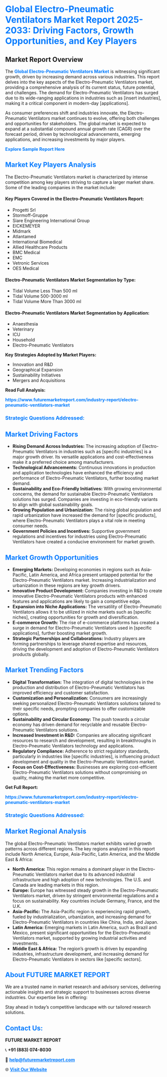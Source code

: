 <h1 style="color: #007BFF;">Global Electro-Pneumatic Ventilators Market Report 2025-2033: Driving Factors, Growth Opportunities, and Key Players</h1>

<section id="overview">
<h2>Market Report Overview</h2>
<p>The <a href="https://www.futuremarketreport.com/industry-report/electro-pneumatic-ventilators-market" style="color: #007BFF; text-decoration: none;"><strong>Global Electro-Pneumatic Ventilators Market</strong></a> is witnessing significant growth, driven by increasing demand across various industries. This report delves into the key aspects of the Electro-Pneumatic Ventilators market, providing a comprehensive analysis of its current status, future potential, and challenges. The demand for Electro-Pneumatic Ventilators has surged due to its wide-ranging applications in industries such as [insert industries], making it a critical component in modern-day [applications].</p>
<p>As consumer preferences shift and industries innovate, the Electro-Pneumatic Ventilators market continues to evolve, offering both challenges and opportunities for stakeholders. The global market is expected to expand at a substantial compound annual growth rate (CAGR) over the forecast period, driven by technological advancements, emerging applications, and increasing investments by major players.</p>
</section>

<section id="overview">
<p><a href="https://www.futuremarketreport.com/request-sample/reportId=126870" style="color: #007BFF; text-decoration: none;"><strong>Explore Sample Report Here</strong></a></p>
</section>

<section id="key-players">
<h2 style="color: #007BFF;">Market Key Players Analysis</h2>
<p>The Electro-Pneumatic Ventilators market is characterized by intense competition among key players striving to capture a larger market share. Some of the leading companies in the market include:</p>
<h4>Key Players Covered in the Electro-Pneumatic Ventilators Report:</h4>
<ul><li>Progetti Srl</li><li>Stormoff-Gruppe</li><li>Siare Engineering International Group</li><li>EICKEMEYER</li><li>Midmark</li><li>Atlantamed</li><li>International Biomedical</li><li>Allied Healthcare Products</li><li>BMC Medical</li><li>EMC</li><li>Vetronic Services</li><li>OES Medical</li></ul>
<h4>Electro-Pneumatic Ventilators Market Segmentation by Type:</h4>
<ul><li>Tidal Volume Less Than 500 ml</li><li>Tidal Volume 500-3000 ml</li><li>Tidal Volume More Than 3000 ml</li></ul>

<h4>Electro-Pneumatic Ventilators Market Segmentation by Application:</h4>
<ul><li>Anaesthesia</li><li>Veterinary</li><li>ICU</li><li>Household</li><li>Electro-Pneumatic Ventilators</li></ul>
<p><strong>Key Strategies Adopted by Market Players:</strong></p>
<ul>
<li>Innovation and R&D</li>
<li>Geographical Expansion</li>
<li>Sustainability Initiatives</li>
<li>Mergers and Acquisitions</li>
</ul>
</section>

<section>
<p><strong>Read Full Analysis: </strong></p><a href="https://www.futuremarketreport.com/industry-report/electro-pneumatic-ventilators-market" style="color: #007BFF; text-decoration: none;"><strong>https://www.futuremarketreport.com/industry-report/electro-pneumatic-ventilators-market</strong></a>
<h3 style="color: #007BFF;">Strategic Questions Addressed:</h3>
</section>

<section id="driving-factors">
<h2 style="color: #007BFF;">Market Driving Factors</h2>
<ul>
<li><strong>Rising Demand Across Industries:</strong> The increasing adoption of Electro-Pneumatic Ventilators in industries such as [specific industries] is a major growth driver. Its versatile applications and cost-effectiveness make it a preferred choice among manufacturers.</li>
<li><strong>Technological Advancements:</strong> Continuous innovations in production and application technologies have enhanced the efficiency and performance of Electro-Pneumatic Ventilators, further boosting market demand.</li>
<li><strong>Sustainability and Eco-Friendly Initiatives:</strong> With growing environmental concerns, the demand for sustainable Electro-Pneumatic Ventilators solutions has surged. Companies are investing in eco-friendly variants to align with global sustainability goals.</li>
<li><strong>Growing Population and Urbanization:</strong> The rising global population and rapid urbanization have increased the demand for [specific products], where Electro-Pneumatic Ventilators plays a vital role in meeting consumer needs.</li>
<li><strong>Government Policies and Incentives:</strong> Supportive government regulations and incentives for industries using Electro-Pneumatic Ventilators have created a conducive environment for market growth.</li>
</ul>
</section>

<section id="growth-opportunities">
<h2 style="color: #007BFF;">Market Growth Opportunities</h2>
<ul>
<li><strong>Emerging Markets:</strong> Developing economies in regions such as Asia-Pacific, Latin America, and Africa present untapped potential for the Electro-Pneumatic Ventilators market. Increasing industrialization and urbanization in these regions are key growth drivers.</li>
<li><strong>Innovative Product Development:</strong> Companies investing in R&D to create innovative Electro-Pneumatic Ventilators products with enhanced features and applications are likely to gain a competitive edge.</li>
<li><strong>Expansion into Niche Applications:</strong> The versatility of Electro-Pneumatic Ventilators allows it to be utilized in niche markets such as [specific niches], creating opportunities for growth and diversification.</li>
<li><strong>E-commerce Growth:</strong> The rise of e-commerce platforms has created a surge in demand for Electro-Pneumatic Ventilators used in [specific applications], further boosting market growth.</li>
<li><strong>Strategic Partnerships and Collaborations:</strong> Industry players are forming partnerships to leverage shared expertise and resources, driving the development and adoption of Electro-Pneumatic Ventilators products globally.</li>
</ul>
</section>

<section id="trending-factors">
<h2 style="color: #007BFF;">Market Trending Factors</h2>
<ul>
<li><strong>Digital Transformation:</strong> The integration of digital technologies in the production and distribution of Electro-Pneumatic Ventilators has improved efficiency and customer satisfaction.</li>
<li><strong>Customization and Personalization:</strong> Consumers are increasingly seeking personalized Electro-Pneumatic Ventilators solutions tailored to their specific needs, prompting companies to offer customizable options.</li>
<li><strong>Sustainability and Circular Economy:</strong> The push towards a circular economy has driven demand for recyclable and reusable Electro-Pneumatic Ventilators solutions.</li>
<li><strong>Increased Investment in R&D:</strong> Companies are allocating significant resources to research and development, resulting in breakthroughs in Electro-Pneumatic Ventilators technology and applications.</li>
<li><strong>Regulatory Compliance:</strong> Adherence to strict regulatory standards, particularly in industries like [specific industries], is influencing product development and quality in the Electro-Pneumatic Ventilators market.</li>
<li><strong>Focus on Cost-Effectiveness:</strong> Businesses are exploring cost-efficient Electro-Pneumatic Ventilators solutions without compromising on quality, making the market more competitive.</li>
</ul>
</section>

<section>
<p><strong>Get Full Report: </strong></p><a href="https://www.futuremarketreport.com/industry-report/electro-pneumatic-ventilators-market" style="color: #007BFF; text-decoration: none;"><strong>https://www.futuremarketreport.com/industry-report/electro-pneumatic-ventilators-market</strong></a>
<h3 style="color: #007BFF;">Strategic Questions Addressed:</h3>
</section>


<section id="regional-analysis">
<h2 style="color: #007BFF;">Market Regional Analysis</h2>
<p>The global Electro-Pneumatic Ventilators market exhibits varied growth patterns across different regions. The key regions analyzed in this report include North America, Europe, Asia-Pacific, Latin America, and the Middle East & Africa:</p>
<ul>
<li><strong>North America:</strong> This region remains a dominant player in the Electro-Pneumatic Ventilators market due to its advanced industrial infrastructure and high adoption of new technologies. The U.S. and Canada are leading markets in this region.</li>
<li><strong>Europe:</strong> Europe has witnessed steady growth in the Electro-Pneumatic Ventilators market, driven by stringent environmental regulations and a focus on sustainability. Key countries include Germany, France, and the U.K.</li>
<li><strong>Asia-Pacific:</strong> The Asia-Pacific region is experiencing rapid growth, fueled by industrialization, urbanization, and increasing demand for Electro-Pneumatic Ventilators in countries like China, India, and Japan.</li>
<li><strong>Latin America:</strong> Emerging markets in Latin America, such as Brazil and Mexico, present significant opportunities for the Electro-Pneumatic Ventilators market, supported by growing industrial activities and investments.</li>
<li><strong>Middle East & Africa:</strong> The region’s growth is driven by expanding industries, infrastructure development, and increasing demand for Electro-Pneumatic Ventilators in sectors like [specific sectors].</li>
</ul>
</section>

<footer>
<h2 style="color: #007BFF;">About FUTURE MARKET REPORT</h2>
<p>We are a trusted name in market research and advisory services, delivering actionable insights and strategic support to businesses across diverse industries. Our expertise lies in offering:</p>

<p>Stay ahead in today’s competitive landscape with our tailored research solutions.</p>

<h2 style="color: #007BFF;">Contact Us:</h2>
<p><strong>FUTURE MARKET REPORT</strong></p>
<p>📞 <strong>+91 (883) 074-8030</strong></p>
<p>📧 <strong><a href="mailto:help@futuremarketreport.com" style="color: #007BFF;">help@futuremarketreport.com</a></strong></p>
<p>🌐 <strong><a href="https://www.futuremarketreport.com/" style="color: #007BFF;">Visit Our Website</a></strong></p>
</footer>